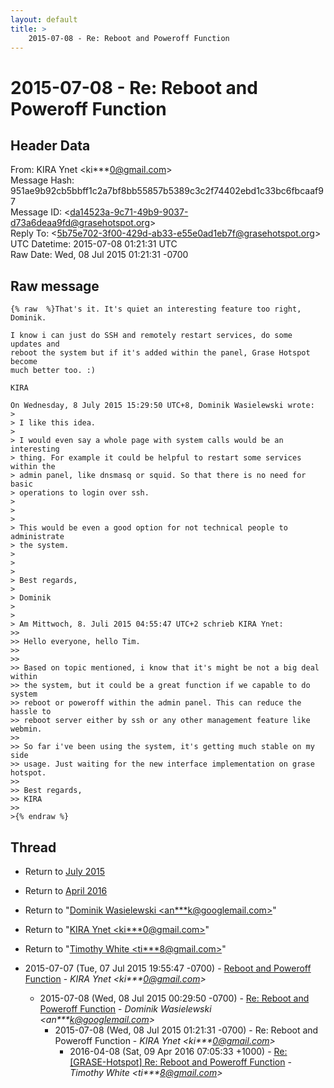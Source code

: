 ```yaml
---
layout: default
title: >
    2015-07-08 - Re: Reboot and Poweroff Function
---
```


# 2015-07-08 - Re: Reboot and Poweroff Function

## Header Data

From: KIRA Ynet \<ki***0@gmail.com\><br>
Message Hash: 951ae9b92cb5bbff1c2a7bf8bb55857b5389c3c2f74402ebd1c33bc6fbcaaf97<br>
Message ID: \<da14523a-9c71-49b9-9037-d73a6deaa9fd@grasehotspot.org\><br>
Reply To: \<5b75e702-3f00-429d-ab33-e55e0ad1eb7f@grasehotspot.org\><br>
UTC Datetime: 2015-07-08 01:21:31 UTC<br>
Raw Date: Wed, 08 Jul 2015 01:21:31 -0700<br>

## Raw message

```
{% raw  %}That's it. It's quiet an interesting feature too right, Dominik. 

I know i can just do SSH and remotely restart services, do some updates and 
reboot the system but if it's added within the panel, Grase Hotspot become 
much better too. :)

KIRA

On Wednesday, 8 July 2015 15:29:50 UTC+8, Dominik Wasielewski wrote:
>
> I like this idea.
>
> I would even say a whole page with system calls would be an interesting 
> thing. For example it could be helpful to restart some services within the 
> admin panel, like dnsmasq or squid. So that there is no need for basic 
> operations to login over ssh. 
>
>  
>
> This would be even a good option for not technical people to administrate 
> the system.
>
>  
>
> Best regards,
>
> Dominik
>
>
> Am Mittwoch, 8. Juli 2015 04:55:47 UTC+2 schrieb KIRA Ynet:
>>
>> Hello everyone, hello Tim.
>>
>>
>> Based on topic mentioned, i know that it's might be not a big deal within 
>> the system, but it could be a great function if we capable to do system 
>> reboot or poweroff within the admin panel. This can reduce the hassle to 
>> reboot server either by ssh or any other management feature like webmin. 
>>
>> So far i've been using the system, it's getting much stable on my side 
>> usage. Just waiting for the new interface implementation on grase hotspot. 
>>
>> Best regards,
>> KIRA
>>
>{% endraw %}
```

## Thread

+ Return to [July 2015](/archive/2015/07)
+ Return to [April 2016](/archive/2016/04)

+ Return to "[Dominik Wasielewski <an***k<span>@</span>googlemail.com>](/authors/an___k_at_googlemail_com)"
+ Return to "[KIRA Ynet <ki***0<span>@</span>gmail.com>](/authors/ki___0_at_gmail_com)"
+ Return to "[Timothy White <ti***8<span>@</span>gmail.com>](/authors/ti___8_at_gmail_com)"

+ 2015-07-07 (Tue, 07 Jul 2015 19:55:47 -0700) - [Reboot and Poweroff Function](/archive/2015/07/57647d56146a69bf2331f97187cc772d28fb4523e3a786e9fe378881090a30c7) - _KIRA Ynet \<ki***0@gmail.com\>_
  + 2015-07-08 (Wed, 08 Jul 2015 00:29:50 -0700) - [Re: Reboot and Poweroff Function](/archive/2015/07/8e1851fb7fe8dc7d12e7a975d2382bdc24a4d52c74a00cba42f20fed63aacbc8) - _Dominik Wasielewski \<an***k@googlemail.com\>_
    + 2015-07-08 (Wed, 08 Jul 2015 01:21:31 -0700) - Re: Reboot and Poweroff Function - _KIRA Ynet \<ki***0@gmail.com\>_
      + 2016-04-08 (Sat, 09 Apr 2016 07:05:33 +1000) - [Re: [GRASE-Hotspot] Re: Reboot and Poweroff Function](/archive/2016/04/b36708ea5d08909585b7d581e1e9b7bab51b60d298e98b4132e52b8a4adea37a) - _Timothy White \<ti***8@gmail.com\>_

